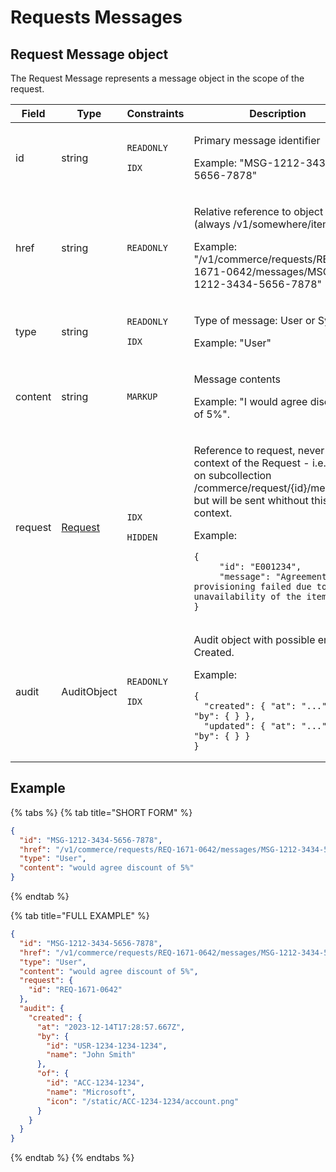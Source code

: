 # Requests Messages

## Request Message object

The Request Message represents a message object in the scope of the request.

<table><thead><tr><th>Field</th><th width="145">Type</th><th>Constraints</th><th>Description</th></tr></thead><tbody><tr><td>id</td><td>string</td><td><p><code>READONLY</code></p><p><code>IDX</code></p></td><td><p>Primary message identifier </p><p></p><p>Example: "MSG-1212-3434-5656-7878"</p></td></tr><tr><td>href</td><td>string</td><td><code>READONLY</code></td><td><p>Relative reference to object on API (always /v1/somewhere/items/{id}) </p><p></p><p>Example: "/v1/commerce/requests/REQ-1671-0642/messages/MSG-1212-3434-5656-7878"</p></td></tr><tr><td>type</td><td>string</td><td><p><code>READONLY</code> </p><p><code>IDX</code></p></td><td><p>Type of message: User or System.</p><p></p><p>Example: "User"</p></td></tr><tr><td>content</td><td>string</td><td><code>MARKUP</code></td><td><p>Message contents </p><p></p><p>Example: "I would agree discount of 5%".</p></td></tr><tr><td>request</td><td><a href="../requests/#request-object">Request</a></td><td><p><code>IDX</code></p><p><code>HIDDEN</code></p></td><td><p>Reference to request, never sent in context of the Request - i.e. not set on subcollection /commerce/request/{id}/messages, but will be sent whithout this context.</p><p></p><p>Example:</p><pre class="language-json"><code class="lang-json">{
     "id": "E001234",
     "message": "Agreement provisioning failed due to unavailability of the item"
}
</code></pre></td></tr><tr><td>audit</td><td>AuditObject</td><td><p><code>READONLY</code> </p><p><code>IDX</code></p></td><td><p>Audit object with possible entries: Created. </p><p></p><p>Example:</p><pre class="language-json"><code class="lang-json">{
  "created": { "at": "...", "by": { } },
  "updated": { "at": "...", "by": { } }
}
</code></pre></td></tr></tbody></table>

## Example <a href="#example" id="example"></a>

{% tabs %}
{% tab title="SHORT FORM" %}
```json
{
  "id": "MSG-1212-3434-5656-7878",
  "href": "/v1/commerce/requests/REQ-1671-0642/messages/MSG-1212-3434-5656-7878",
  "type": "User",
  "content": "would agree discount of 5%"
}
```
{% endtab %}

{% tab title="FULL EXAMPLE" %}
```json
{
  "id": "MSG-1212-3434-5656-7878",
  "href": "/v1/commerce/requests/REQ-1671-0642/messages/MSG-1212-3434-5656-7878",
  "type": "User",
  "content": "would agree discount of 5%",
  "request": {
    "id": "REQ-1671-0642"
  },
  "audit": {
    "created": { 
      "at": "2023-12-14T17:28:57.667Z", 
      "by": {
        "id": "USR-1234-1234-1234",
        "name": "John Smith"
      },
      "of": {
        "id": "ACC-1234-1234",
        "name": "Microsoft",
        "icon": "/static/ACC-1234-1234/account.png"
      }
    }
  }
}
```
{% endtab %}
{% endtabs %}
